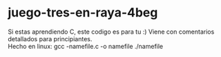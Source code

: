 # juego-tres-en-raya-4beg
Si estas aprendiendo C, este codigo es para tu :)
Viene con comentarios detallados para principiantes.</br>
Hecho en linux:
gcc -namefile.c -o namefile
./namefile

